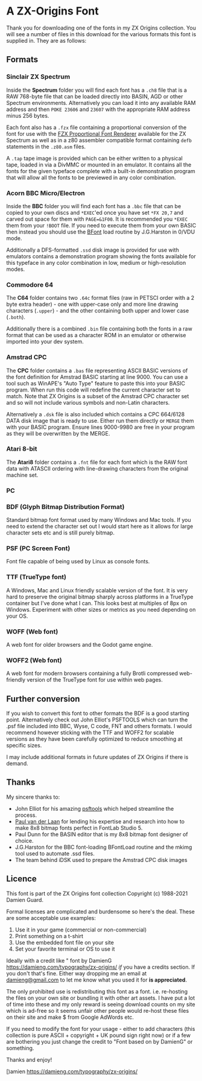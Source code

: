 # A ZX-Origins Font

Thank you for downloading one of the fonts in my ZX Origins collection. You will see a number of files in this download for the various formats this font is supplied in. They are as follows:

## Formats

### Sinclair ZX Spectrum

Inside the **Spectrum** folder you will find each font has a `.ch8` file that is a RAW 768-byte file that can be loaded directly into BASIN, AGD or other Spectrum environments. Alternatively you can load it into any available RAM address and then `POKE 23606` and `23607` with the appropriate RAM address minus 256 bytes.

Each font also has a `.fzx` file containing a proportional conversion of the font for use with the [FZX Proportional Font Renderer](https://github.com/z88dk/z88dk/tree/master/libsrc/_DEVELOPMENT/font/fzx) available for the ZX Spectrum as well as in a z80 assembler compatible format containing `defb` statements in the `.z80.asm` files.

A `.tap` tape image is provided which can be either written to a physical tape, loaded in via a DivMMC or mounted in an emulator. It contains all the fonts for the given typeface complete with a built-in demonstration program that will allow all the fonts to be previewed in any color combination.

### Acorn BBC Micro/Electron

Inside the **BBC** folder you will find each font has a `.bbc` file that can be copied to your own discs and `*EXEC`'ed once you have set `*FX 20,7` and carved out space for them with `PAGE=&1F00`. It is recommended you `*EXEC` them from your `!BOOT` file. If you need to execute them from your own BASIC then instead you should use the [BFont](http://mdfs.net/Apps/Font/) load routine by J.G.Harston in 0/VDU mode.

Additionally a DFS-formatted `.ssd` disk image is provided for use with emulators contains a demonstration program showing the fonts available for this typeface in any color combination in low, medium or high-resolution modes.

### Commodore 64

The **C64** folder contains two `.64c` format files (raw in PETSCI order with a 2 byte extra header) - one with upper-case only and more line drawing characters (`.upper`) - and the other containing both upper and lower case (`.both`).

Additionally there is a combined `.bin` file containing both the fonts in a raw format that can be used as a character ROM in an emulator or otherwise imported into your dev system.

### Amstrad CPC

The **CPC** folder contains a `.bas` file representing ASCII BASIC versions of the font definition for Amstrad BASIC starting at line 9000. You can use a tool such as WinAPE's "Auto Type" feature to paste this into your BASIC program. When run this code will redefine the current character set to match. Note that ZX Origins is a subset of the Amstrad CPC character set and so will not include various symbols and non-Latin characters.

Alternatively a `.dsk` file is also included which contains a CPC 664/6128 DATA disk image that is ready to use. Either run them directly or `MERGE` them with your BASIC program. Ensure lines 9000-9980 are free in your program as they will be overwritten by the MERGE.

### Atari 8-bit

The **Atari8** folder contains a `.fnt` file for each font which is the RAW font data with ATASCII ordering with line-drawing characters from the original machine set.

### PC

### BDF (Glyph Bitmap Distribution Format)

Standard bitmap font format used by many Windows and Mac tools. If you need to extend the character set out I would start here as it allows for large character sets etc and is still purely bitmap.

### PSF (PC Screen Font)

Font file capable of being used by Linux as console fonts.

### TTF (TrueType font)

A Windows, Mac and Linux friendly scalable version of the font. It is very hard to preserve the original bitmap sharply across platforms in a TrueType container but I've done what I can. This looks best at multiples of 8px on Windows. Experiment with other sizes or metrics as you need depending on your OS.

### WOFF (Web font)

A web font for older browsers and the Godot game engine.

### WOFF2 (Web font)

A web font for modern browsers containing a fully Brotli compressed web-friendly version of the TrueType font for use within web pages.

## Further conversion

If you wish to convert this font to other formats the BDF is a good starting point. Alternatively check out John Elliot's PSFTOOLS which can turn the .psf file included into BBC, Wyse, C code, FNT and others formats. I would recommend however sticking with the TTF and WOFF2 for scalable versions as they have been carefully optimized to reduce smoothing at specific sizes.

I may include additional formats in future updates of ZX Origins if there is demand.

## Thanks

My sincere thanks to:

- John Elliot for his amazing [psftools](https://www.seasip.info/Unix/PSF/) which helped streamline the process.
- [Paul van der Laan](http://type-invaders.com) for lending his expertise and research into how to make 8x8 bitmap fonts perfect in FontLab Studio 5.
- Paul Dunn for the BASIN editor that is my 8x8 bitmap font designer of choice.
- J.G.Harston for the BBC font-loading BFontLoad routine and the mkimg tool used to automate .ssd files.
- The team behind iDSK used to prepare the Amstrad CPC disk images

## Licence

This font is part of the ZX Origins font collection Copyright (c) 1988-2021 Damien Guard.

Formal licenses are complicated and burdensome so here's the deal. These are some acceptable use examples:

1. Use it in your game (commercial or non-commercial)
2. Print something on a t-shirt
3. Use the embedded font file on your site
4. Set your favorite terminal or OS to use it

Ideally with a credit like "<fontname> font by DamienG https://damieng.com/typography/zx-origins/ _if_ you have a credits section. If you don't that's fine. Either way dropping me an email at damieng@gmail.com to let me know what you used it for **is appreciated**.

The only prohibited use is redistributing this font as a font. i.e. re-hosting the files on your own site or bundling it with other art assets. I have put a lot of time into these and my only reward is seeing download counts on my site which is ad-free so it seems unfair other people would re-host these files on their site and make $ from Google AdWords etc.

If you need to modify the font for your usage - either to add characters (this collection is pure ASCII + copyright + UK pound sign right now) or if a few are bothering you just change the credit to "Font based on <fontname> by DamienG" or something.

Thanks and enjoy!

[)amien
https://damieng.com/typography/zx-origins/
